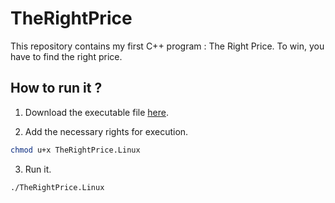 # TheRightPrice
This repository contains my first C++ program : The Right Price. To win, you have to find the right price.

## How to run it ?

1. Download the executable file [here](https://github.com/SebastienCozeDev/TheRightPrice/releases/download/v1.0.0/TheRightPrice.Linux).
  
2. Add the necessary rights for execution.

```sh
chmod u+x TheRightPrice.Linux
```

3. Run it.

```sh
./TheRightPrice.Linux
```
